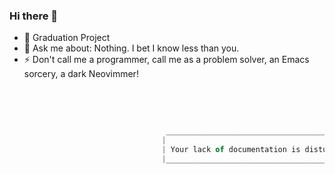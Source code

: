 ### Hi there 👋

- 🔭 Graduation Project
- 💬 Ask me about: Nothing. I bet I know less than you.
- ⚡ Don't call me a programmer, call me as a problem solver, an Emacs sorcery, a dark Neovimmer!

<br/>
<br/>

```JAVASCRIPT

                                   ____________________________________________
                                  |                                            |
                                  | Your lack of documentation is disturbing!  |
                                  |____________________________________________|
 
```

